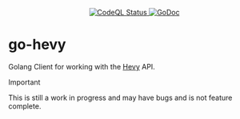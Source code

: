 <p align="center">
<a href="https://github.com/swrm-io/go-heyv/actions/workflows/github-code-scanning/codeql">
    <img alt="CodeQL Status" src="https://github.com/swrm-io/go-hevy/actions/workflows/github-code-scanning/codeql/badge.svg">
</a>
<a href="https://pkg.go.dev/github.com/swrm-io/go-hevy">
    <img alt="GoDoc" src="https://pkg.go.dev/badge/github.com/swrm-io/go-hevy.svg">
</a>

# go-hevy

Golang Client for working with the [Hevy](https://www.hevyapp.com/) API.  

> [!IMPORTANT]  
> This is still a work in progress and may have bugs and is not feature complete.
